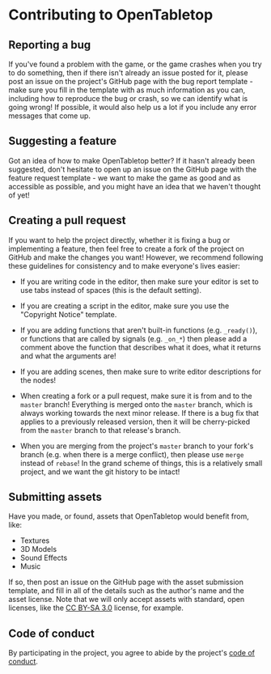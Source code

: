 # Contributing to OpenTabletop

## Reporting a bug

If you've found a problem with the game, or the game crashes when you try to do
something, then if there isn't already an issue posted for it, please post an
issue on the project's GitHub page with the bug report template - make sure you
fill in the template with as much information as you can, including how to
reproduce the bug or crash, so we can identify what is going wrong! If possible,
it would also help us a lot if you include any error messages that come up.

## Suggesting a feature

Got an idea of how to make OpenTabletop better? If it hasn't already been
suggested, don't hesitate to open up an issue on the GitHub page with the
feature request template - we want to make the game as good and as accessible
as possible, and you might have an idea that we haven't thought of yet!

## Creating a pull request

If you want to help the project directly, whether it is fixing a bug or
implementing a feature, then feel free to create a fork of the project on GitHub
and make the changes you want! However, we recommend following these guidelines
for consistency and to make everyone's lives easier:

* If you are writing code in the editor, then make sure your editor is set to
use tabs instead of spaces (this is the default setting).

* If you are creating a script in the editor, make sure you use the "Copyright
Notice" template.

* If you are adding functions that aren't built-in functions (e.g. `_ready()`),
or functions that are called by signals (e.g. `_on_*`) then please add a
comment above the function that describes what it does, what it returns and
what the arguments are!

* If you are adding scenes, then make sure to write editor descriptions for the
nodes!

* When creating a fork or a pull request, make sure it is from and to the
`master` branch! Everything is merged onto the `master` branch, which is always
working towards the next minor release. If there is a bug fix that applies to a
previously released version, then it will be cherry-picked from the `master`
branch to that release's branch.

* When you are merging from the project's `master` branch to your fork's branch
(e.g. when there is a merge conflict), then please use `merge` instead of
`rebase`! In the grand scheme of things, this is a relatively small project, and
we want the git history to be intact!

## Submitting assets

Have you made, or found, assets that OpenTabletop would benefit from, like:

* Textures
* 3D Models
* Sound Effects
* Music

If so, then post an issue on the GitHub page with the asset submission template,
and fill in all of the details such as the author's name and the asset license.
Note that we will only accept assets with standard, open licenses, like the
[CC BY-SA 3.0](https://creativecommons.org/licenses/by-sa/3.0/) license, for
example.

## Code of conduct

By participating in the project, you agree to abide by the project's
[code of conduct](CODE_OF_CONDUCT.md).
